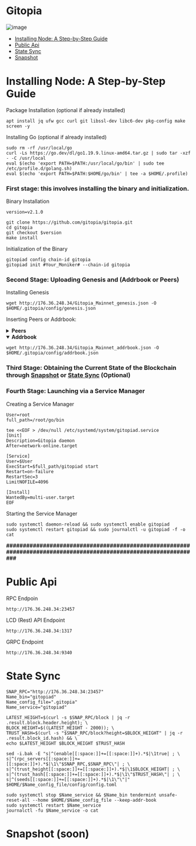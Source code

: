 # Gitopia



![image](https://github.com/ToTheMars2/Gitopia_Mainnet/assets/109024799/107eb340-16bf-4cd7-8a9f-174c7f60cdac)

* [Installing Node: A Step-by-Step Guide](https://github.com/ToTheMars2/Gitopia_Contributions/blob/main/README.md#installing-node-a-step-by-step-guide)
* [Public Api](https://github.com/ToTheMars2/Gitopia_Contributions/blob/main/README.md#public-api)
* [State Sync](https://github.com/ToTheMars2/Gitopia_Contributions/blob/main/README.md#state-sync)
* [Snapshot](https://github.com/ToTheMars2/Gitopia_Contributions/blob/main/README.md#snapshot)

# Installing Node: A Step-by-Step Guide

Package Installation (optional if already installed)
```
apt install jq ufw gcc curl git libssl-dev libc6-dev pkg-config make screen -y
```

Installing Go (optional if already installed)
```
sudo rm -rf /usr/local/go
curl -Ls https://go.dev/dl/go1.19.9.linux-amd64.tar.gz | sudo tar -xzf - -C /usr/local
eval $(echo 'export PATH=$PATH:/usr/local/go/bin' | sudo tee /etc/profile.d/golang.sh)
eval $(echo 'export PATH=$PATH:$HOME/go/bin' | tee -a $HOME/.profile)
```
### First stage: this involves installing the binary and initialization.

Binary Installation
```
version=v2.1.0

git clone https://github.com/gitopia/gitopia.git
cd gitopia
git checkout $version
make install

```
Initialization of the Binary
```
gitopiad config chain-id gitopia
gitopiad init #Your_Moniker# --chain-id gitopia
```


### Second Stage: Uploading Genesis and (Addrbook or Peers)
Installing Genesis
```
wget http://176.36.248.34/Gitopia_Mainnet_genesis.json -O $HOME/.gitopia/config/genesis.json
```

Inserting Peers or Addrbook:
<details>
<summary><b>Peers</b></summary>
  
```
peers="4cf66531681c92f15c95c25bd1bff524f9dca35e@65.109.154.181:26656,b2f764694d52e09793d68259d584ece0c194b6fe@65.108.229.93:26656,082e95b5d5351e68dcfb24dff802f9064cfd5a4c@65.109.92.241:51056,a94aec7233f9fec2b2de4b5c9dab6ad979820b3d@65.109.104.118:60756,a0ebd1e5845148c47451452047c7c99621da195e@65.109.96.93:60556,4adfa5889675e1e91ea4459e15ff4a0ba53e7828@65.108.224.156:19656,12f6b84a23b054a6591c647c2a4456c40af65cce@5.9.147.22:24657,88497ab3bbbcc1e8545771f45020e738bcce590f@95.165.89.222:24136,abca18ed112719b4f0a23932797dba2733f0fd44@23.88.5.169:25656,976d95adec7f0d7fda4464df019fa538fa0bb4ce@144.76.97.251:44656,ffd761a9e0d86609de6dae5935f99451694051a9@34.28.130.17:26656,5b2df98ad73a0a81a5bd31da4489a9236a7d7a99@65.21.91.160:26867,712dd67b7abe08577d394e90a4930492c8f7d2ee@65.108.124.219:41656"

sed -i.bak -e  "s/^persistent_peers *=.*/persistent_peers = \"$peers\"/" $HOME/.gitopia/config/config.toml

```
</details>

<details open>
<summary><b>Addrbook</b></summary>
  
```
wget http://176.36.248.34/Gitopia_Mainnet_addrbook.json -O $HOME/.gitopia/config/addrbook.json

```
</details>

### Third Stage: Obtaining the Current State of the Blockchain through [Snapshot](https://github.com/ToTheMars2/Gitopia_Contributions/blob/main/README.md#snapshot) or [State Sync](https://github.com/ToTheMars2/Gitopia_Contributions/blob/main/README.md#state-sync) (Optional)


### Fourth Stage: Launching via a Service Manager
Creating a Service Manager
```
User=root
full_path=/root/go/bin

tee <<EOF > /dev/null /etc/systemd/system/gitopiad.service
[Unit]
Description=Gitopia daemon
After=network-online.target

[Service]
User=$User
ExecStart=$full_path/gitopiad start
Restart=on-failure
RestartSec=3
LimitNOFILE=4096

[Install]
WantedBy=multi-user.target
EOF
```

Starting the Service Manager
```
sudo systemctl daemon-reload && sudo systemctl enable gitopiad
sudo systemctl restart gitopiad && sudo journalctl -u gitopiad -f -o cat
```

**#################################################################################################################**

# Public Api

RPC Endpoin
```
http://176.36.248.34:23457
```

LCD (Rest) API Endpoint
```
http://176.36.248.34:1317
```
GRPC Endpoint
```
http://176.36.248.34:9340
```

# State Sync
```
SNAP_RPC="http://176.36.248.34:23457"
Name_bin="gitopiad"
Name_config_file=".gitopia"
Name_service="gitopiad"

LATEST_HEIGHT=$(curl -s $SNAP_RPC/block | jq -r .result.block.header.height); \
BLOCK_HEIGHT=$((LATEST_HEIGHT - 2000)); \
TRUST_HASH=$(curl -s "$SNAP_RPC/block?height=$BLOCK_HEIGHT" | jq -r .result.block_id.hash) && \
echo $LATEST_HEIGHT $BLOCK_HEIGHT $TRUST_HASH

sed -i.bak -E "s|^(enable[[:space:]]+=[[:space:]]+).*$|\1true| ; \
s|^(rpc_servers[[:space:]]+=[[:space:]]+).*$|\1\"$SNAP_RPC,$SNAP_RPC\"| ; \
s|^(trust_height[[:space:]]+=[[:space:]]+).*$|\1$BLOCK_HEIGHT| ; \
s|^(trust_hash[[:space:]]+=[[:space:]]+).*$|\1\"$TRUST_HASH\"| ; \
s|^(seeds[[:space:]]+=[[:space:]]+).*$|\1\"\"|" $HOME/$Name_config_file/config/config.toml
```

```
sudo systemctl stop $Name_service && $Name_bin tendermint unsafe-reset-all --home $HOME/$Name_config_file --keep-addr-book
sudo systemctl restart $Name_service
journalctl -fu $Name_service -o cat
```

# Snapshot (soon)
